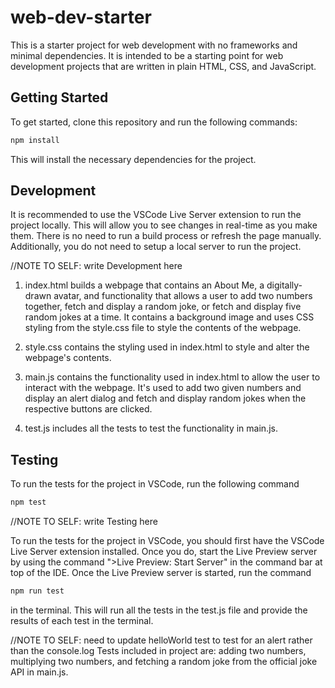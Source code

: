 # web-dev-starter

This is a starter project for web development with no frameworks and minimal
dependencies. It is intended to be a starting point for web development projects
that are written in plain HTML, CSS, and JavaScript.

## Getting Started

To get started, clone this repository and run the following commands:

```bash
npm install
```
This will install the necessary dependencies for the project.

## Development

It is recommended to use the VSCode Live Server extension to run the project
locally. This will allow you to see changes in real-time as you make them. There
is no need to run a build process or refresh the page manually. Additionally,
you do not need to setup a local server to run the project.

//NOTE TO SELF: write Development here
1. index.html builds a webpage that contains an About Me, a digitally-drawn avatar, and functionality that 
   allows a user to add two numbers together, fetch and display a random joke, or fetch and display five
   random jokes at a time. It contains a background image and uses CSS styling from the style.css file to
   style the contents of the webpage.

2. style.css contains the styling used in index.html to style and alter the webpage's contents.

3. main.js contains the functionality used in index.html to allow the user to interact with the webpage.
   It's used to add two given numbers and display an alert dialog and fetch and display random jokes 
   when the respective buttons are clicked.

4. test.js includes all the tests to test the functionality in main.js.


## Testing

To run the tests for the project in VSCode, run the following command 

```bash
npm test
```

//NOTE TO SELF: write Testing here

To run the tests for the project in VSCode, you should first have the VSCode Live Server extension
installed. Once you do, start the Live Preview server by using the command ">Live Preview: Start Server" 
in the command bar at top of the IDE. Once the Live Preview server is started, run the command

```bash
npm run test
```

in the terminal. This will run all the tests in the test.js file and provide the results of each test in
the terminal.

//NOTE TO SELF: need to update helloWorld test to test for an alert rather than the console.log
Tests included in project are: adding two numbers, multiplying two numbers, and fetching a random joke 
from the official joke API in main.js.
